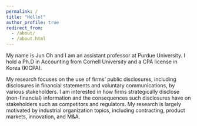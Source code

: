 ```yaml
---
permalink: /
title: "Hello!"
author_profile: true
redirect_from: 
  - /about/
  - /about.html
---
```


<!-- CSS to block interaction while keeping ClustrMaps visible -->
<style>
  /* Ensure the ClustrMaps iframe or div is visible and accessible */
  iframe[src*="clustrmaps"],
  div[id*="clustr"],
  div[class*="clustr"],
  #clustrmaps {
    display: block !important;
    width: 100% !important;
    height: auto !important;
    pointer-events: none !important; /* Disable interaction directly on the iframe */
  }

  /* Create a transparent overlay to block interaction */
  #clustrmaps-overlay {
    position: absolute;
    top: 0;
    left: 0;
    width: 100%;
    height: 100%;
    background: transparent; /* Transparent but blocks clicks */
    pointer-events: all; /* Blocks interaction with the iframe */
    z-index: 999; /* Ensure it's above the iframe */
  }
</style>

<!-- Main content of your page -->
<p>
  My name is Jun Oh and I am an assistant professor at Purdue University. I hold a Ph.D in Accounting from Cornell University and a CPA license in Korea (KICPA).
</p>

<p>
  My research focuses on the use of firms’ public disclosures, including disclosures in financial statements and voluntary communications, by various stakeholders. 
  I am interested in how firms strategically disclose (non-financial) information and the consequences such disclosures have on stakeholders such as competitors and regulators. 
  My research is largely motivated by industrial organization topics, including contracting, product markets, innovation, and M&A.
</p>

<!-- ClustrMaps script for tracking visitors (unchanged) -->
<script type="text/javascript" id="clustrmaps" src="//cdn.clustrmaps.com/map_v2.js?cl=ffffff&w=70&t=n&d=RMSvqEXZDNxGKMwY9IRg8QIkEpAIvhA8kEF4EKjMN7M&co=ffffff&ct=ffffff&cmo=ffffff&cmn=ffffff"></script>

<!-- Invisible overlay that blocks interaction but keeps the map visible -->
<script>
  window.addEventListener('load', function () {
    // Find the iframe containing the ClustrMaps map
    const clustrmapsIframe = document.querySelector('iframe[src*="clustrmaps"]');
    
    // If ClustrMaps iframe is found, add the overlay
    if (clustrmapsIframe) {
      const overlay = document.createElement('div');
      overlay.id = 'clustrmaps-overlay'; // Set the overlay ID
      clustrmapsIframe.parentElement.style.position = 'relative'; // Ensure the parent is positioned
      clustrmapsIframe.parentElement.style.zIndex = '999'; // Set z-index for layering
      clustrmapsIframe.parentElement.appendChild(overlay); // Add overlay on top of the iframe
    }
  });
</script>
